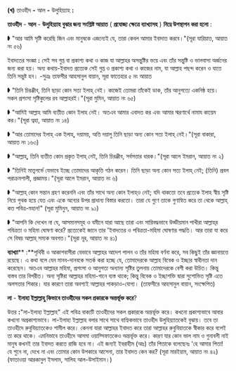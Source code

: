 
**(**খ**)** তাওহীদ **-** আল **-** উলুহিয়্যাহ **:**

**তাওহীদ** - **আল** - **উলুহিয়্যাহ বুঝার জন্য সংশ্লিষ্ট আয়াত** ( **প্রযোজ্য ক্ষেত্রে ব্যাখ্যাসহ** ) **নিম্নে উপস্থাপন করা হলো** :

➧ &quot;আর আমি সৃষ্টি করেছি জিন এবং মানুষকে এজন্যেই যে, তারা কেবল আমার ইবাদাত করবে।&quot;(সূরা যারিয়াত, আয়াত নং ৫৬)

ইবাদতের সংজ্ঞা **:** সেই সব গুপ্ত বা প্রকাশ্য কথা ও কাজ যা আল্লাহর অসন্তুষ্টির ভয়ে এবং তাঁর সন্তুষ্টি ও ভালবাসা অর্জনের জন্য করা হয়। অন্য কথায়-ইবাদত প্রত্যেক সেই গুপ্ত ও প্রকাশ্য কথা ও কাজের নাম, যা আল্লাহ পছন্দ করেন ও যাতে তিনি সন্তুষ্ট হন। -সুত্রঃ তাফসীর আহসানুল বায়ান, সূরা ফাতেহার ৫ নং আয়াত

➧ &quot;তিনি চিরঞ্জীব, তিনি ছাড়া কোন সত্য ইলাহ্ নেই। কাজেই তোমরা তাঁকেই ডাক, তাঁর আনুগত্যে একনিষ্ঠ হয়ে। সকল প্রশংসা সৃষ্টিকুলের রব আল্লাহরই।&quot;(সূরা মুমিন, আয়াত নং ৬৫)

➧ &quot;আমিই আল্লাহ আমি ব্যতীত কোন ইলাহ নেই। অতএব আমার এবাদত কর এবং আমার স্মরণার্থে নামায কায়েম কর।&quot;(সূরা ত্বহা, আয়াত নং ১৪)

➧ &quot;আর তোমাদের ইলাহ্‌ এক ইলাহ্‌, দয়াময়, অতি দয়ালু তিনি ছাড়া অন্য কোন সত্য ইলাহ্‌ নেই।&quot;(সূরা বাকারা, আয়াত নং ১৬৩)

➧ &quot;আল্লাহ্‌, তিনি ব্যতীত কোন প্রকৃত ইলাহ্‌ নেই, তিনি চিরঞ্জীব, সর্বসত্তার ধারক।&quot;(সূরা আলে ইমরান, আয়াত নং ২)

➧ &quot;তিনিই মাতৃগর্ভে যেভাবে ইচ্ছে তোমাদের আকৃতি গঠন করেন। তিনি ছাড়া অন্য কোন সত্য ইলাহ্‌ নেই; (তিনি) প্রবল পরাক্রমশালী, প্রজ্ঞাময়।&quot;(সূরা আলে ইমরান, আয়াত নং ৬)

➧ &quot;আল্লাহ্‌ কোন সন্তান গ্রহণ করেননি এবং তাঁর সাথে অন্য কোন ইলাহ্‌ও নেই; যদি থাকতো তবে প্রত্যেক ইলাহ স্বীয় সৃষ্টি নিয়ে পৃথক হয়ে যেত এবং একে অন্যের উপর প্রাধান্য বিস্তার করতো। তারা যে গুণে তাকে গুণান্বিত করে তা থেকে আল্লাহ্‌ কত পবিত্র-মহান!&quot; (সূরা মুমিনুন, আয়াত নং ৯১)

➧ &quot;আপনি কি দেখেন না যে, আসমানসমূহ ও যমীনে যারা আছে তারা এবং সারিবদ্ধভাবে উড্ডীয়মান পাখীরা আল্লাহ্‌র পবিত্রতা ও মহিমা ঘোষণা করে? প্রত্যেকেই জানে তার &#39;ইবাদতের ও পবিত্রতা-মহিমা ঘোষণার পদ্ধতি। আর তারা যা করে সে বিষয় আল্লাহ্‌ সম্যক অবগত।&quot;(সূরা নূর, আয়াত নং ৪১)

**ব্যাখ্যা**** :**পৃথিবী ও আকাশবাসীরা যেভাবে আল্লাহর আদেশ পালন ও তাঁর মহিমা বর্ণনা করে, সব কিছুই তাঁর জ্ঞানায়ত্তে রয়েছে। এ কথা বলে যেন মানব-দানবকে সতর্ক করা হচ্ছে যে, তোমাদেরকে আল্লাহ বিবেক ও ইচ্ছার স্বাধীনতা দান করেছেন। অতএব আল্লাহর মহিমা, প্রশংসা ও আনুগত্য অন্যান্য সৃষ্টির তুলনায় তোমাদেরকে বেশী করা উচিত। কিন্তু বাস্তব তার বিপরীত। অন্য সৃষ্টিরা আল্লাহর মহিমা-গানে ব্যস্ত থাকে; কিন্তু বিবেক ও ইচ্ছাশক্তি দ্বারা সুশোভিত সৃষ্টি এতে অলসতার শিকার। যার কারণে তারা অবশ্যই আল্লাহর পাকড়াও-যোগ্য। (তাফসীরে আহসানুল বায়ান, সংক্ষেপিত)

**লা** - **ইলাহা ইল্লাল্লাহু কিভাবে তাওহীদের সকল প্রকারকে অন্তর্ভূক্ত করে**?

উত্তর **:**&quot;লা-ইলাহা ইল্লাল্লাহ&quot; এই পবিত্র বাক্যটি তাওহীদের সকল প্রকারকে অন্তর্ভূক্ত করে। কখনো প্রকাশ্যভাবে আবার কখনো অপ্রকাশ্যভাবে। লা-ইলাহা ইল্লাল্লাহ বলার সাথে সাথে বাহ্যিকভাবে তাওহীদ উলুহিয়্যাতকেই বুঝায়। তবে তা তাওহীদে রুবুবিয়্যাতকেও শামীল করে। কেননা যারা আল্লাহর ইবাদত করে তারা আল্লাহর রুবুবিয়াতকে স্বীকার করে বলেই তা করে থাকে। এমনিভাবে তাওহীদে আসমা ওয়াস্সিফাতকেও অন্তর্ভূক্ত করে। কারণ যার কোন ভাল নাম ও গুনাবলী নাই মানুষ কখনই তার ইবাদত করতে রাজি হবে না। এই জন্যই ইবরাহীম (আঃ) তাঁর পিতাকে বলেছেনঃ &#39;হে আমার পিতা! যে শুনে না, দেখে না এবং তোমার কোন উপকারে আসেনা, তার ইবাদত কেন কর? (সূরা মারইয়াম, আয়াত নং ৪২) (ফাতাওয়া আরকানুল ইসলাম, সালিহ আল-উসাইমান।)
